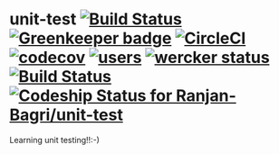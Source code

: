 # unit-test [![Build Status](https://travis-ci.org/Ranjan-Bagri/unit-test.svg?branch=master)](https://travis-ci.org/Ranjan-Bagri/unit-test) [![Greenkeeper badge](https://badges.greenkeeper.io/Ranjan-Bagri/unit-test.svg)](https://greenkeeper.io/) [![CircleCI](https://circleci.com/gh/Ranjan-Bagri/unit-test.svg?style=svg)](https://circleci.com/gh/Ranjan-Bagri/unit-test) [![codecov](https://codecov.io/gh/Ranjan-Bagri/unit-test/branch/master/graph/badge.svg)](https://codecov.io/gh/Ranjan-Bagri/unit-test) [![users](https://img.shields.io/badge/users-1k-orange.svg)](https://img.shields.io/badge/users-1k-orange.svg) [![wercker status](https://app.wercker.com/status/5974588efa2fc4e057a96423e08f29da/s/master "wercker status")](https://app.wercker.com/project/byKey/5974588efa2fc4e057a96423e08f29da) [![Build Status](https://semaphoreci.com/api/v1/ranjan-bagri/unit-test/branches/master/badge.svg)](https://semaphoreci.com/ranjan-bagri/unit-test) [ ![Codeship Status for Ranjan-Bagri/unit-test](https://app.codeship.com/projects/c670f740-5864-0136-0d3e-3e5393c74751/status?branch=master)](https://app.codeship.com/projects/295126)

Learning unit testing!!:-)
